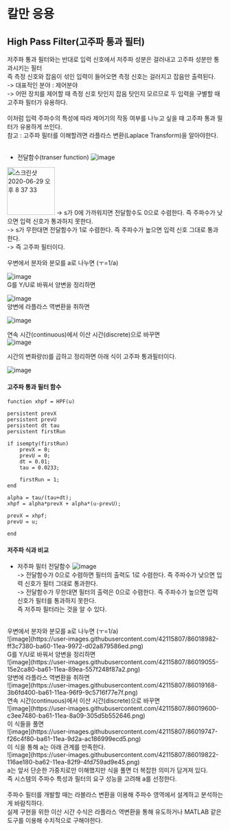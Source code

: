 # 칼만 응용

## High Pass Filter(고주파 통과 필터)
저주파 통과 필터와는 반대로 입력 신호에서 저주파 성분은 걸러내고 고주파 성분만 통과시키는 필터<br>
즉 측정 신호와 잡음이 섞인 입력이 들어오면 측정 신호는 걸러지고 잡음만 출력된다.<br>
-> 대표적인 분야 : 제어분야<br>
-> 어떤 장치를 제어할 때 측정 신호 탓인지 잡음 탓인지 모르므로 두 입력을 구별할 때 고주파 필터가 유용하다.<br>
<br>
이처럼 입력 주파수의 특성에 따라 제어기의 작동 여부를 나누고 싶을 때 고주파 통과 필터가 유용하게 쓰인다.<br>
참고 : 고주파 필터를 이해할려면 라플라스 변환(Laplace Transform)을 알아야한다.<br>
<br>

- 전달함수(transer function)
![image](https://user-images.githubusercontent.com/42115807/86015824-06618280-ba5d-11ea-9ecf-a4f5489fa07d.png)<br>
<img width="111" alt="스크린샷 2020-06-29 오후 8 37 33" src="https://user-images.githubusercontent.com/42115807/86000361-6ef23480-ba48-11ea-820b-bb1ecd0eef87.png">
-> s가 0에 가까워지면 전달함수도 0으로 수렴한다. 즉 주파수가 낮으면 입력 신호가 통과하지 못한다.<br>
-> s가 무한대면 전달함수가 1로 수렴한다. 즉 주파수가 높으면 입력 신호 그대로 통과한다.<br>
-> 즉 고주파 필터이다.<br>
<br>
우변에서 분자와 분모를 a로 나누면 (ㅜ=1/a)<br>

![image](https://user-images.githubusercontent.com/42115807/86015469-93f0a280-ba5c-11ea-97f7-09e85bb16d18.png)<br>
G를 Y/U로 바꿔서 양변을 정리하면<br>

![image](https://user-images.githubusercontent.com/42115807/86016109-5e988480-ba5d-11ea-84ac-1a5eb68ab14b.png)<br>
양변에 라플라스 역변환을 취하면<br>

![image](https://user-images.githubusercontent.com/42115807/86016330-9f909900-ba5d-11ea-8a84-2e18a0cdd59a.png)<br>

연속 시간(continuous)에서 이산 시간(discrete)으로 바꾸면<br>
![image](https://user-images.githubusercontent.com/42115807/86016566-e4b4cb00-ba5d-11ea-9bec-59bb51f091b2.png)<br>

시간의 변화량(t)를 곱하고 정리하면 아래 식이 고주파 통과필터이다.<br>

![image](https://user-images.githubusercontent.com/42115807/86016730-23e31c00-ba5e-11ea-8f9e-cee8d00eb1a0.png)<br>

#### 고주파 통과 필터 함수

    function xhpf = HPF(u)

    persistent prevX
    persistent prevU
    persistent dt tau
    persistent firstRun

    if isempty(firstRun)
        prevX = 0;
        prevU = 0;
        dt = 0.01;
        tau = 0.0233;
    
        firstRun = 1;
    end

    alpha = tau/(tau+dt);
    xhpf = alpha*prevX + alpha*(u-prevU);

    prevX = xhpf;
    prevU = u;

    end

#### 저주파 식과 비교
- 저주파 필터 전달함수
![image](https://user-images.githubusercontent.com/42115807/86018339-2e9eb080-ba60-11ea-967b-b4599eeee295.png)<br>
-> 전달함수가 0으로 수렴하면 필터의 출력도 1로 수렴한다. 즉 주파수가 낮으면 입력 신호가 필터 그대로 통과한다.<br>
-> 전달함수가 무한대면 필터의 출력은 0으로 수렴한다. 즉 주파수가 높으면 입력 신호가 필터를 통과하지 못한다.<br>
즉 저주파 필터라는 것을 알 수 있다.<br>
<br>
우변에서 분자와 분모를 a로 나누면 (ㅜ=1/a)<br>
![image](https://user-images.githubusercontent.com/42115807/86018982-ff3c7380-ba60-11ea-9972-d02a879586ed.png)<br>
G를 Y/U로 바꿔서 양변을 정리하면<br>
![image](https://user-images.githubusercontent.com/42115807/86019055-15e2ca80-ba61-11ea-89ea-557f248f87a2.png)<br>
양변에 라플라스 역변환을 취하면<br>
![image](https://user-images.githubusercontent.com/42115807/86019168-3b6fd400-ba61-11ea-96f9-9c5716f77e7f.png)<br>
연속 시간(continuous)에서 이산 시간(discrete)으로 바꾸면<br>
![image](https://user-images.githubusercontent.com/42115807/86019600-c3ee7480-ba61-11ea-8a09-305d5b552646.png)<br>
이 식들을 풀면<br>
![image](https://user-images.githubusercontent.com/42115807/86019747-f26c4f80-ba61-11ea-9d2a-ac186999ecd5.png)<br>
이 식을 통해 a는 아래 관계를 만족한다.<br>
![image](https://user-images.githubusercontent.com/42115807/86019822-116ae180-ba62-11ea-82f9-4fd759ad9e45.png)<br>
a는 앞서 단순한 가중치로만 이해했지만 식을 풀면 더 복잡한 의미가 담겨져 있다.<br>
즉 시스템의 주파수 특성과 필터의 요구 성능을 고려해 a를 선정한다.<br>
<br>
주파수 필터를 개발할 때는 라블라스 변환을 이용해 주파수 영역에서 설계하고 분석하는게 바람직하다.<br>
실제 구현을 위한 이산 시간 수식은 라플라스 역변환을 통해 유도하거나 MATLAB 같은 도구를 이용해 수치적으로 구해야한다.
